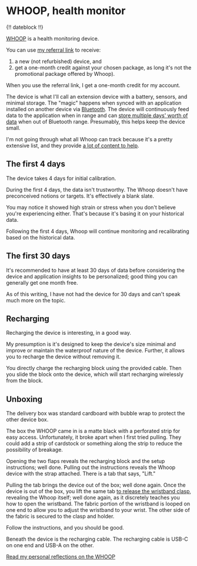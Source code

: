 # WHOOP, health monitor

{!! dateblock !!}

[WHOOP](https://www.whoop.com) is a health monitoring device.

You can use [my referral link](https://join.whoop.com/C55FFC) to receive:

1. a new (not refurbished) device, and
2. get a one-month credit against your chosen package, as long it's not the promotional package offered by Whoop).

When you use the referral link, I get a one-month credit for my account.

The device is what I'll call an extension device with a battery, sensors, and minimal storage. The "magic" happens when synced with an application installed on another device via [Bluetooth](https://en.wikipedia.org/wiki/Bluetooth). The device will continuously feed data to the application when in range and can [store multiple days' worth of data](https://support.whoop.com/s/article/How-much-data-is-stored-on-my-WHOOP-4-0) when out of Bluetooth range. Presumably, this helps keep the device small.

I'm not going through what all Whoop can track because it's a pretty extensive list, and they provide [a lot of content to help](https://support.whoop.com/s/).

## The first 4 days

The device takes 4 days for initial calibration.

During the first 4 days, the data isn't trustworthy. The Whoop doesn't have preconceived notions or targets. It's effectively a blank slate.

You may notice it showed high strain or stress when you don't believe you're experiencing either. That's because it's basing it on your historical data.

Following the first 4 days, Whoop will continue monitoring and recalibrating based on the historical data. 

## The first 30 days

It's recommended to have at least 30 days of data before considering the device and application insights to be personalized; good thing you can generally get one month free.

As of this writing, I have not had the device for 30 days and can't speak much more on the topic.

## Recharging

Recharging the device is interesting, in a good way.

My presumption is it's designed to keep the device's size minimal and improve or maintain the waterproof nature of the device. Further, it allows you to recharge the device without removing it.

You directly charge the recharging block using the provided cable. Then you slide the block onto the device, which will start recharging wirelessly from the block.

## Unboxing

The delivery box was standard cardboard with bubble wrap to protect the other device box.

The box the WHOOP came in is a matte black with a perforated strip for easy access. Unfortunately, it broke apart when I first tried pulling. They could add a strip of cardstock or something along the strip to reduce the possibility of breakage.

Opening the two flaps reveals the recharging block and the setup instructions; well done. Pulling out the instructions reveals the Whoop device with the strap attached. There is a tab that says, "Lift." 

Pulling the tab brings the device out of the box; well done again. Once the device is out of the box, you lift the same tab [to release the wristband clasp](https://youtu.be/hBa-QQi5Cqc), revealing the Whoop itself; well done again, as it discretely teaches you how to open the wristband. The fabric portion of the wristband is looped on one end to allow you to adjust the wristband to your wrist. The other side of the fabric is secured to the clasp and holder. 

Follow the instructions, and you should be good. 

Beneath the device is the recharging cable. The recharging cable is USB-C on one end and USB-A on the other.

[Read my personal reflections on the WHOOP](/examinations/whoop-health-monitor/reflection/)

